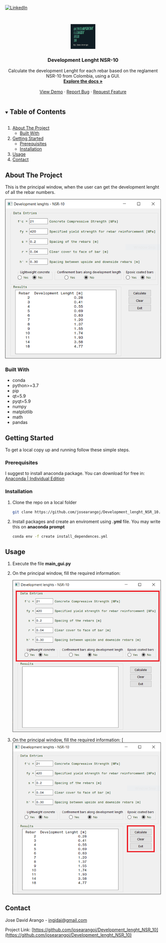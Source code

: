 <!--
*** Thanks for checking out the Best-README-Template. If you have a suggestion
*** that would make this better, please fork the repo and create a pull request
*** or simply open an issue with the tag "enhancement".
*** Thanks again! Now go create something AMAZING! :D
***
***
***
*** To avoid retyping too much info. Do a search and replace for the following:
*** josearangoj, Development_lenght_NSR_10, twitter_handle, ingjdaj@gmail.com, Development Lenght NSR-10, Calculate the development Lenght for each rebar based on the reglament NSR-10 from Colombia, using a GUI.

-->

<!-- PROJECT SHIELDS -->

<!--
*** I'm using markdown "reference style" links for readability.
*** Reference links are enclosed in brackets [ ] instead of parentheses ( ).
*** See the bottom of this document for the declaration of the reference variables
*** for contributors-url, forks-url, etc. This is an optional, concise syntax you may use.
*** https://www.markdownguide.org/basic-syntax/#reference-style-links
-->

[![LinkedIn][linkedin-shield]][linkedin-url]

<!-- PROJECT LOGO -->
<br />
<p align="center">
  <a href="https://github.com/josearangoj/Development_lenght_NSR_10">
    <img src="images/logo.PNG" alt="Logo" width="80" height="80">
  </a>

  <h3 align="center">Development Lenght NSR-10</h3>

  <p align="center">
    Calculate the development Lenght for each rebar based on the reglament NSR-10 from Colombia, using a GUI.
    <br />
    <a href="https://github.com/josearangoj/Development_lenght_NSR_10"><strong>Explore the docs »</strong></a>
    <br />
    <br />
    <a href="https://github.com/josearangoj/Development_lenght_NSR_10">View Demo</a>
    ·
    <a href="https://github.com/josearangoj/Development_lenght_NSR_10/issues">Report Bug</a>
    ·
    <a href="https://github.com/josearangoj/Development_lenght_NSR_10/issues">Request Feature</a>
  </p>
</p>

<!-- TABLE OF CONTENTS -->

<details open="open">
  <summary><h2 style="display: inline-block">Table of Contents</h2></summary>
  <ol>
    <li>
      <a href="#about-the-project">About The Project</a>
      <ul>
        <li><a href="#built-with">Built With</a></li>
      </ul>
    </li>
    <li>
      <a href="#getting-started">Getting Started</a>
      <ul>
        <li><a href="#prerequisites">Prerequisites</a></li>
        <li><a href="#installation">Installation</a></li>
      </ul>
    </li>
    <li><a href="#usage">Usage</a></li>
    <li><a href="#contact">Contact</a></li>
  </ol>
</details>

<!-- ABOUT THE PROJECT -->

## About The Project

This is the principal window, when the user can get the development lenght of all the rebar numbers.

  <img src="images/1.Program.PNG" alt="1.Program">

### Built With

- conda
- python>=3.7
- pip
- qt=5.9
- pyqt=5.9
- numpy
- matplotlib
- math
- pandas

<!-- GETTING STARTED -->

## Getting Started

To get a local copy up and running follow these simple steps.

### Prerequisites

I suggest to install anaconda package. You can download for free in: [Anaconda | Individual Edition](https://www.anaconda.com/products/individual)

### Installation

1. Clone the repo on a local folder
   
   ```sh
   git clone https://github.com/josearangoj/Development_lenght_NSR_10.git
   ```

2. Install packages and create an enviroment using **.yml** file. You may write this on **anaconda prompt**
   
   ```sh
   conda env -f create install_dependences.yml
   ```

<!-- USAGE EXAMPLES -->

## Usage

1. Execute the file **main_gui.py** 

2. On the principal window, fill the required information:
   
   <img src="images/Step_1.png" alt="1.Program">

3. On the principal window, fill the required information: [![Step_2](images/Step_2.png)

<!-- CONTACT -->

## Contact

Jose David Arango - ingjdaj@gmail.com

Project Link: [https://github.com/josearangoj/Development_lenght_NSR_10](https://github.com/josearangoj/Development_lenght_NSR_10)

<!-- MARKDOWN LINKS & IMAGES -->

<!-- https://www.markdownguide.org/basic-syntax/#reference-style-links -->

[contributors-shield]: https://img.shields.io/github/contributors/josearangoj/repo.svg?style=for-the-badge
[contributors-url]: https://github.com/josearangoj/repo/graphs/contributors
[forks-shield]: https://img.shields.io/github/forks/josearangoj/repo.svg?style=for-the-badge
[forks-url]: https://github.com/josearangoj/repo/network/members
[stars-shield]: https://img.shields.io/github/stars/josearangoj/repo.svg?style=for-the-badge
[stars-url]: https://github.com/josearangoj/repo/stargazers
[issues-shield]: https://img.shields.io/github/issues/josearangoj/repo.svg?style=for-the-badge
[issues-url]: https://github.com/josearangoj/repo/issues
[license-shield]: https://img.shields.io/github/license/josearangoj/repo.svg?style=for-the-badge
[license-url]: https://github.com/josearangoj/repo/blob/master/LICENSE.txt
[linkedin-shield]: https://img.shields.io/badge/-LinkedIn-black.svg?style=for-the-badge&logo=linkedin&colorB=555
[linkedin-url]: https://linkedin.com/in/josearangoj
